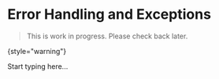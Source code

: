 # Error Handling and Exceptions

> This is work in progress. Please check back later.
> 
{style="warning"}

Start typing here...